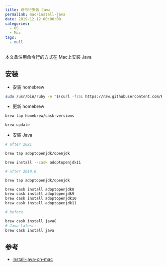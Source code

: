 ```yaml
---
title: 命令行安装 Java
permalink: mac/install-java
date: 2019-12-12 00:00:00
categories: 
  - OS
  - Mac
tags: 
  - null
---
```


本文备注用命令行的方式在 Mac上安装 Java
## 安装
- 安装 homebrew
```bash
sudo /usr/bin/ruby -e "$(curl -fsSL https://raw.githubusercontent.com/Homebrew/install/master/install)"
```
- 更新 homebrew
```bash
brew tap homebrew/cask-versions

brew update
```
- 安装 Java
```bash
# after 2021

brew tap adoptopenjdk/openjdk

brew install --cask adoptopenjdk11

# after 2019.6

brew tap adoptopenjdk/openjdk

brew cask install adoptopenjdk8
brew cask install adoptopenjdk9
brew cask install adoptopenjdk10
brew cask install adoptopenjdk11

# before

brew cask install java8
# Java Latest:
brew cask install java
```

## 参考
- [install-java-on-mac](https://stackoverflow.com/questions/24342886/how-to-install-java-8-on-mac)